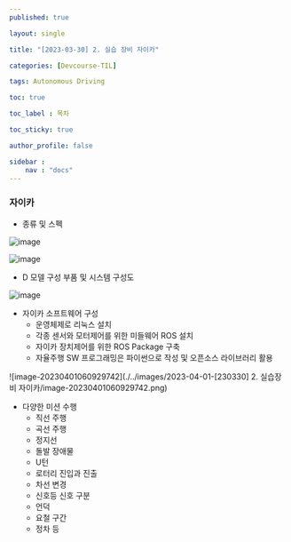```yaml
---
published: true

layout: single

title: "[2023-03-30] 2. 실습 장비 자이카"

categories: [Devcourse-TIL]

tags: Autonomous Driving

toc: true

toc_label : 목차

toc_sticky: true

author_profile: false

sidebar :
    nav : "docs"
---
```


### 자이카

- 종류 및 스펙

![image](https://user-images.githubusercontent.com/116723552/229228328-7b3a9b49-70f4-41d2-90e3-2582d97cd789.png)

![image](https://user-images.githubusercontent.com/116723552/229228845-f92110e6-0a70-415f-a84a-46525267ecb5.png)

- D 모델 구성 부품 및 시스템 구성도

![image](https://user-images.githubusercontent.com/116723552/229234839-5c080644-0a1c-4664-bb2a-d48f65f985f1.png)



- 자이카 소프트웨어 구성
  - 운영체제로 리눅스 설치
  - 각종 센서와 모터제어를 위한 미들웨어 ROS 설치
  - 자이카 장치제어를 위한 ROS Package 구축
  - 자율주행 SW 프로그래밍은 파이썬으로 작성 및 오픈소스 라이브러리 활용


![image-20230401060929742](./../images/2023-04-01-[230330] 2. 실습장비 자이카/image-20230401060929742.png)

- 다양한 미션 수행
  - 직선 주행
  - 곡선 주행
  - 정지선
  - 돌발 장애물
  - U턴
  - 로터리 진입과 진출
  - 차선 변경
  - 신호등 신호 구분
  - 언덕
  - 요철 구간
  - 정차 등

